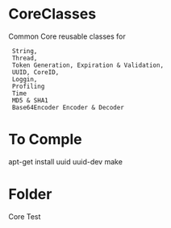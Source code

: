 # CoreClasses
 Common Core reusable classes for 

     String,
     Thread, 
     Token Generation, Expiration & Validation, 
     UUID, CoreID, 
     Loggin,
     Profiling
     Time
     MD5 & SHA1
     Base64Encoder Encoder & Decoder

 # To Comple

 apt-get install uuid uuid-dev
 make
 
 
 # Folder
 Core
 Test
